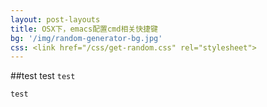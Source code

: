 ```yaml
---
layout: post-layouts
title: OSX下，emacs配置cmd相关快捷键
bg: '/img/random-generator-bg.jpg'
css: <link href="/css/get-random.css" rel="stylesheet">
---
```

##test
test `test`

``` lisp
test
```
